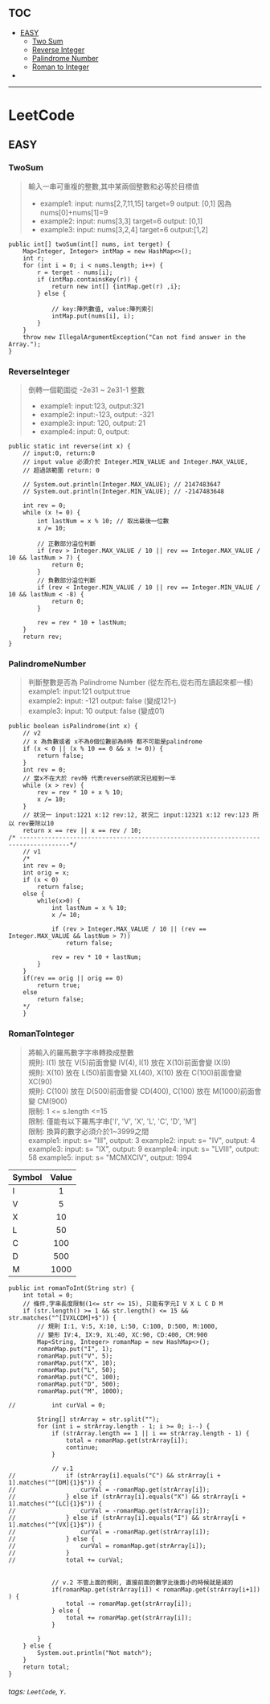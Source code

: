 TOC
---
* [EASY](#EASY)
	* [Two Sum](#TwoSum)
	* [Reverse Integer](#ReverseInteger)
	* [Palindrome Number](#PalindromeNumber)
	* [Roman to Integer](#RomanToInteger)
* 
---


# LeetCode

## EASY

### TwoSum
> 輸入一串可重複的整數,其中某兩個整數和必等於目標值  
> + example1: input: nums[2,7,11,15] target=9 output: [0,1] 因為 nums[0]+nums[1]=9  
> + example2: input: nums[3,3] target=6 output: [0,1]  
> + example3: input: nums[3,2,4] target=6 output:[1,2]  


```java=
public int[] twoSum(int[] nums, int terget) {
    Map<Integer, Integer> intMap = new HashMap<>();
    int r;
    for (int i = 0; i < nums.length; i++) {
        r = terget - nums[i];
        if (intMap.containsKey(r)) {
            return new int[] {intMap.get(r) ,i};
        } else {

            // key:陣列數值, value:陣列索引
            intMap.put(nums[i], i);
        }
    }
    throw new IllegalArgumentException("Can not find answer in the Array.");
}
```

### ReverseInteger
> 倒轉一個範圍從 -2e31 ~ 2e31-1 整數  
> + example1: input:123, output:321  
> + example2: input:-123, output: -321  
> + example3: input: 120, output: 21  
> + example4: input: 0, output:  

```java=
public static int reverse(int x) {
	// input:0, return:0
	// input value 必須介於 Integer.MIN_VALUE and Integer.MAX_VALUE, 
	// 超過該範圍 return: 0

	// System.out.println(Integer.MAX_VALUE); // 2147483647
	// System.out.println(Integer.MIN_VALUE); // -2147483648

	int rev = 0;
	while (x != 0) {
		int lastNum = x % 10; // 取出最後一位數
		x /= 10;

		// 正數部分溢位判斷
		if (rev > Integer.MAX_VALUE / 10 || rev == Integer.MAX_VALUE / 10 && lastNum > 7) {
			return 0;
		}
		// 負數部分溢位判斷
		if (rev < Integer.MIN_VALUE / 10 || rev == Integer.MIN_VALUE / 10 && lastNum < -8) {
			return 0;
		}

		rev = rev * 10 + lastNum;
	}
	return rev;
}
```

### PalindromeNumber
> 判斷整數是否為 Palindrome Number (從左而右,從右而左讀起來都一樣)  
> example1: input:121 output:true  
> example2: input: -121 output: false (變成121-)  
> example3: input: 10 output: false (變成01)  

```java=
public boolean isPalindrome(int x) {
	// v2
	// x 為負數或者 x不為0個位數卻為0時 都不可能是palindrome
	if (x < 0 || (x % 10 == 0 && x != 0)) {
		return false;
	}
	int rev = 0;
	// 當x不在大於 rev時 代表reverse的狀況已經到一半
	while (x > rev) {
		rev = rev * 10 + x % 10;
		x /= 10;
	}
	// 狀況一 input:1221 x:12 rev:12, 狀況二 input:12321 x:12 rev:123 所以 rev要除以10
	return x == rev || x == rev / 10;
/* ------------------------------------------------------------------------------------*/		
	// v1
	/*
	int rev = 0;
	int orig = x;
	if (x < 0)
		return false;
	else {
		while(x>0) {
			int lastNum = x % 10;
			x /= 10;

			if (rev > Integer.MAX_VALUE / 10 || (rev == Integer.MAX_VALUE && lastNum > 7))
				return false;

			rev = rev * 10 + lastNum;
		}
	}
	if(rev == orig || orig == 0)
		return true;
	else
		return false;
	*/
	}
```

### RomanToInteger
> 將輸入的羅馬數字字串轉換成整數  
> 規則: I(1) 放在 V(5)前面會變 IV(4), I(1) 放在 X(10)前面會變 IX(9)  
> 規則: X(10) 放在 L(50)前面會變 XL(40), X(10) 放在 C(100)前面會變 XC(90)  
> 規則: C(100) 放在 D(500)前面會變 CD(400), C(100) 放在 M(1000)前面會變 CM(900)  
> 限制: 1 <= s.length <=15  
> 限制: 僅能有以下羅馬字串['I', 'V', 'X', 'L', 'C', 'D', 'M']  
> 限制: 換算的數字必須介於1~3999之間  
> example1: input: s= "III", output: 3
> example2: input: s= "IV", output: 4
> example3: input: s= "IX", output: 9
> example4: input: s= "LVIII", output: 58
> example5: input: s= "MCMXCIV", output: 1994

| Symbol | Value |
| ------ |:-----:|
| I      |   1   |
| V      |   5   |
| X      |  10   |
| L      |  50   |
| C      |  100  |
| D      |  500  |
| M      | 1000  |

```java=
public int romanToInt(String str) {
	int total = 0;
	// 條件,字串長度限制(1<= str <= 15), 只能有字元I V X L C D M
	if (str.length() >= 1 && str.length() <= 15 && str.matches("^[IVXLCDM]+$")) {
		// 規則 I:1, V:5, X:10, L:50, C:100, D:500, M:1000,
		// 變形 IV:4, IX:9, XL:40, XC:90, CD:400, CM:900
		Map<String, Integer> romanMap = new HashMap<>();
		romanMap.put("I", 1);
		romanMap.put("V", 5);
		romanMap.put("X", 10);
		romanMap.put("L", 50);
		romanMap.put("C", 100);
		romanMap.put("D", 500);
		romanMap.put("M", 1000);

//			int curVal = 0;

		String[] strArray = str.split("");
		for (int i = strArray.length - 1; i >= 0; i--) {
			if (strArray.length == 1 || i == strArray.length - 1) {
				total = romanMap.get(strArray[i]);
				continue;
			}

			// v.1
//				if (strArray[i].equals("C") && strArray[i + 1].matches("^[DM]{1}$")) {
//					curVal = -romanMap.get(strArray[i]);
//				} else if (strArray[i].equals("X") && strArray[i + 1].matches("^[LC]{1}$")) {
//					curVal = -romanMap.get(strArray[i]);
//				} else if (strArray[i].equals("I") && strArray[i + 1].matches("^[VX]{1}$")) {
//					curVal = -romanMap.get(strArray[i]);
//				} else {
//					curVal = romanMap.get(strArray[i]);
//				}
//				total += curVal;


			// v.2 不管上面的規則, 直接前面的數字比後面小的時候就是減的
			if(romanMap.get(strArray[i]) < romanMap.get(strArray[i+1]) ) {
				total -= romanMap.get(strArray[i]);
			} else {
				total += romanMap.get(strArray[i]);
			}

		}
	} else {
		System.out.println("Not match");
	}
	return total;
}
```

###### tags: `LeetCode`, `Y.`
